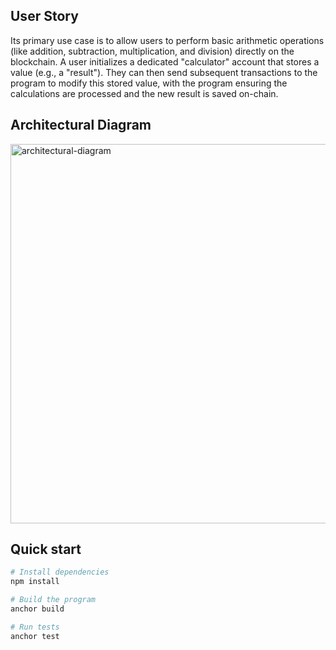 ## User Story

Its primary use case is to allow users to perform basic arithmetic operations (like addition, subtraction, multiplication, and division) directly on the blockchain.
A user initializes a dedicated "calculator" account that stores a value (e.g., a "result"). 
They can then send subsequent transactions to the program to modify this stored value, 
with the program ensuring the calculations are processed and the new result is saved on-chain.



## Architectural Diagram
<img width="918" height="607" alt="architectural-diagram" src="https://github.com/user-attachments/assets/fa5a3661-479c-4323-a344-888ffe0e2642" />




## Quick start
```bash
# Install dependencies
npm install

# Build the program
anchor build

# Run tests
anchor test
```
